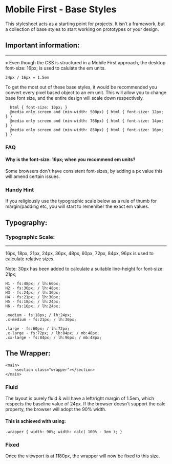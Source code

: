 # Mobile First - Base Styles

This stylesheet acts as a starting point for projects. It isn’t a framework, but a collection of base styles to start working on prototypes or your design.


## Important information: 
----------------------
» Even though the CSS is structured in a Mobile First approach, the desktop font-size: 16px; is used to calulate the em units.
```
24px / 16px = 1.5em
```

To get the most out of these base styles, it would be recommended you convert every pixel based object to an em unit. This will allow you to change base font size, and the entire design will scale down respectively.

```
  html { font-size: 10px; }
  @media only screen and (min-width: 500px) { html { font-size: 12px; } }
  @media only screen and (min-width: 768px) { html { font-size: 14px; } }
  @media only screen and (min-width: 850px) { html { font-size: 16px; } }
```

### FAQ
#### Why is the font-size: 16px; when you recommend em units?
Some browsers don't have consistent font-sizes, by adding a px value this will amend certain issues. 

### Handy Hint
If you religiously use the typographic scale below as a rule of thumb for margin/padding etc, you will start to remember the exact em values.


## Typography:

### Typographic Scale:
------------ 
16px, 18px, 21px, 24px, 36px, 48px, 60px, 72px, 84px, 96px is used to calculate relative sizes.

Note: 30px has been added to calculate a suitable line-height for font-size: 21px;

```
H1 - fs:48px; / lh:60px;
H2 - fs:36px; / lh:48px;
H3 - fs:24px; / lh:36px;
H4 - fs:21px; / lh:30px;
H5 - fs:18px; / lh:24px;
H6 - fs:16px; / lh:24px;

.medium - fs:18px; / lh:24px;
.x-medium - fs:21px; / lh:30px;

.large - fs:60px; / lh:72px;
.x-large - fs:72px; / lh:84px; / mb:48px;
.xx-large - fs:84px; / lh:96px; / mb:48px;
```

## The Wrapper:

```
<main>
	<section class="wrapper"></section>
</main>
```

### Fluid

The layout is purely fluid & will have a left/right margin of 1.5em, which respects the baseline value of 24px. 
If the browser doesn't support the calc property, the browser will adopt the 90% width.

#### This is achieved with using: 
```
.wrapper { width: 90%; width: calc( 100% - 3em ); }
```

### Fixed

Once the viewport is at 1180px, the wrapper will now be fixed to this size.




